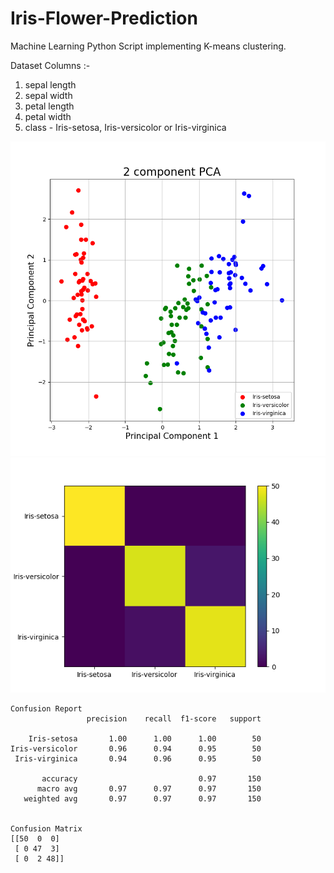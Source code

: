 # Iris-Flower-Prediction
Machine Learning Python Script implementing K-means clustering.

Dataset Columns :- 
1. sepal length
2. sepal width
3. petal length
4. petal width
5. class - Iris-setosa, Iris-versicolor or Iris-virginica

![](Figure_2.png)
![](Figure_1.png)

```
Confusion Report
                 precision    recall  f1-score   support

    Iris-setosa       1.00      1.00      1.00        50
Iris-versicolor       0.96      0.94      0.95        50
 Iris-virginica       0.94      0.96      0.95        50

       accuracy                           0.97       150
      macro avg       0.97      0.97      0.97       150
   weighted avg       0.97      0.97      0.97       150


Confusion Matrix
[[50  0  0]
 [ 0 47  3]
 [ 0  2 48]]
```
